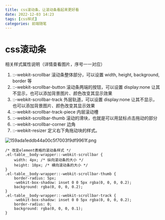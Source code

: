 ```yaml
---
title: css滚动条，让滚动条看起来更好看
date: 2022-12-03 14:23
tags: [css样式]
categories: 前端随笔
---
```


<meta name="referrer" content="no-referrer" />

# css滚动条
相关样式属性说明（详情查看图片，序号一一对应） 
1. ::-webkit-scrollbar 滚动条整体部分，可以设置 width, height, background, border 等
2. ::-webkit-scrollbar-button 滚动条两端的按钮，可以设置 display:none 让其不显示，也可以添加背景图片、颜色改变其显示效果 
3. ::-webkit-scrollbar-track 外层轨道，可以设置 display:none 让其不显示，也可以添加背景图片、颜色改变其显示效果 
4. ::-webkit-scrollbar-track-piece 内层滚动槽 
5. ::-webkit-scrollbar-thumb 滚动的滑块，也就是可以用鼠标点击拖动的部分 
6. ::-webkit-scrollbar-corner 边角 
7. ::-webkit-resizer 定义右下角拖动块的样式。

![159ada1eddb44a00c5f7003f9df9961f.png](https://p1-juejin.byteimg.com/tos-cn-i-k3u1fbpfcp/2f4ba6b948dc46aeb59dd77439b71ea9~tplv-k3u1fbpfcp-watermark.image?)
```
/* 改变element表格的滚动条样式 */
.el-table__body-wrapper::-webkit-scrollbar {
    width: 4px; /* 纵向滚动条的大小 */
    height: 10px; /* 横向滚动条的大小 */
}
.el-table__body-wrapper::-webkit-scrollbar-thumb {
    border-radius: 5px;
    -webkit-box-shadow: inset 0 0 5px rgba(0, 0, 0, 0.2);
    background: rgba(0, 0, 0, 0.2);
}
.el-table__body-wrapper::-webkit-scrollbar-track {
    -webkit-box-shadow: inset 0 0 5px rgba(0, 0, 0, 0.2);
    border-radius: 0;
    background: rgba(0, 0, 0, 0.1);
}
```
